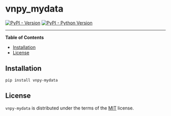 # vnpy_mydata

[![PyPI - Version](https://img.shields.io/pypi/v/vnpy-mydata.svg)](https://pypi.org/project/vnpy-mydata)
[![PyPI - Python Version](https://img.shields.io/pypi/pyversions/vnpy-mydata.svg)](https://pypi.org/project/vnpy-mydata)

-----

**Table of Contents**

- [Installation](#installation)
- [License](#license)

## Installation

```console
pip install vnpy-mydata
```

## License

`vnpy-mydata` is distributed under the terms of the [MIT](https://spdx.org/licenses/MIT.html) license.
